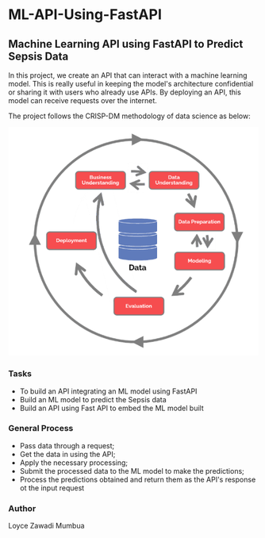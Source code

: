 # ML-API-Using-FastAPI
## **Machine Learning API using FastAPI to Predict Sepsis Data**

In this project, we create an API that can interact with a machine learning model. This is really useful in keeping the model's architecture confidential or sharing it with users who already use APIs. By deploying an API, this model can receive requests over the internet.

The project follows the CRISP-DM methodology of data science as below:

![CRISP-DM Methodology](Utils\crisp.PNG)

### Tasks
- To build an API integrating an ML model using FastAPI
- Build an ML model to predict the Sepsis data
- Build an API using Fast API to embed the ML model built

### General Process
- Pass data through a request;
- Get the data in using the API;
- Apply the necessary processing;
- Submit the processed data to the ML model to make the predictions;
- Process the predictions obtained and return them as the API's response ot the input request

### Author
Loyce Zawadi Mumbua
